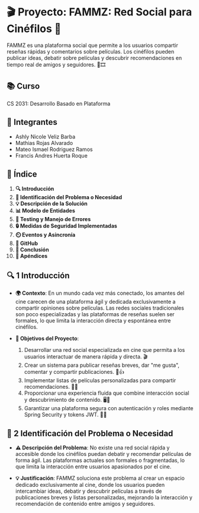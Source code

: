 # 🎬 Proyecto: FAMMZ: Red Social para Cinéfilos 🎥

FAMMZ es una plataforma social que permite a los usuarios compartir reseñas rápidas y comentarios sobre películas. Los cinéfilos pueden publicar ideas, debatir sobre películas y descubrir recomendaciones en tiempo real de amigos y seguidores. 🍿🎞️

## 📚 Curso
CS 2031: Desarrollo Basado en Plataforma

## 👥 Integrantes
- Ashly Nicole Veliz Barba
- Mathias Rojas Alvarado
- Mateo Ismael Rodriguez Ramos
- Francis Andres Huerta Roque

## 📑 Índice

1. **🔍 Introducción**
2. **📝 Identificación del Problema o Necesidad**
3. **💡 Descripción de la Solución**
4. **📊 Modelo de Entidades**
5. **🧪 Testing y Manejo de Errores**
6. **🔒 Medidas de Seguridad Implementadas**
7. **⏲️ Eventos y Asincronía**
8. **📂 GitHub**
9. **🎯 Conclusión**
10. **📎 Apéndices**

## 🔍 1 Introducción
- **🌍 Contexto**: En un mundo cada vez más conectado, los amantes del cine carecen de una plataforma ágil y dedicada exclusivamente a compartir opiniones sobre películas. Las redes sociales tradicionales son poco especializadas y las plataformas de reseñas suelen ser formales, lo que limita la interacción directa y espontánea entre cinéfilos.

- **🎯 Objetivos del Proyecto**:
    1. Desarrollar una red social especializada en cine que permita a los usuarios interactuar de manera rápida y directa. 🎬
    2. Crear un sistema para publicar reseñas breves, dar "me gusta", comentar y compartir publicaciones. 💬👍
    3. Implementar listas de películas personalizadas para compartir recomendaciones. 📃✨
    4. Proporcionar una experiencia fluida que combine interacción social y descubrimiento de contenido. 🖥️🌟
    5. Garantizar una plataforma segura con autenticación y roles mediante Spring Security y tokens JWT. 🔐💼

## 📝 2 Identificación del Problema o Necesidad
- **⚠️ Descripción del Problema**: No existe una red social rápida y accesible donde los cinéfilos puedan debatir y recomendar películas de forma ágil. Las plataformas actuales son formales o fragmentadas, lo que limita la interacción entre usuarios apasionados por el cine.

- **💡 Justificación**: FAMMZ soluciona este problema al crear un espacio dedicado exclusivamente al cine, donde los usuarios pueden intercambiar ideas, debatir y descubrir películas a través de publicaciones breves y listas personalizadas, mejorando la interacción y recomendación de contenido entre amigos y seguidores.